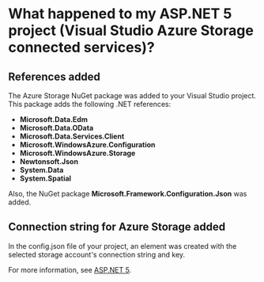 <properties
	pageTitle="What happened to my ASP.NET 5 project (Visual Studio connected services) | Windows Azure Storage"
	description="Describes what happens after connecting to an Azure storage account in a Visual Studio ASP.NET 5 project using Visual Studio connected services"
	services="storage"
	documentationCenter=""
	authors="TomArcher"
	manager="douge"
	editor=""/>

<tags
	ms.service="storage"
	ms.date="12/16/2015"
	wacn.date=""/>

# What happened to my ASP.NET 5 project (Visual Studio Azure Storage connected services)?

## References added

The Azure Storage NuGet package was added to your Visual Studio project.  
This package adds the following .NET references:

- **Microsoft.Data.Edm**
- **Microsoft.Data.OData**
- **Microsoft.Data.Services.Client**
- **Microsoft.WindowsAzure.Configuration**
- **Microsoft.WindowsAzure.Storage**
- **Newtonsoft.Json**
- **System.Data**
- **System.Spatial**

Also, the NuGet package **Microsoft.Framework.Configuration.Json** was added.

## Connection string for Azure Storage added
In the config.json file of your project, an element was created with the selected storage account's connection string and key.

For more information, see [ASP.NET 5](http://www.asp.net/vnext).
